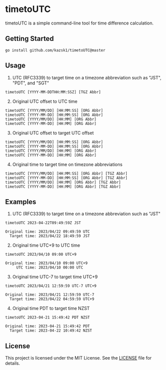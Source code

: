 # timetoUTC
timetoUTC is a simple command-line tool for time difference calculation.


## Getting Started

```
go install github.com/kazsk1/timetoUTC@master
```

## Usage
1. UTC (RFC3339) to target time on a timezone abbreviation such as "JST", "PDT", and "SGT"
```
timetoUTC [YYYY-MM-DDTHH:MM:SSZ] [TGZ Abbr]
```

2. Original UTC offset to UTC time
```
timetoUTC [YYYY/MM/DD] [HH:MM:SS] [ORG Abbr]
timetoUTC [YYYY-MM-DD] [HH:MM:SS] [ORG Abbr]
timetoUTC [YYYY/MM/DD] [HH:MM] [ORG Abbr]
timetoUTC [YYYY-MM-DD] [HH:MM] [ORG Abbr]
```

3. Original UTC offset to target UTC offset
```
timetoUTC [YYYY/MM/DD] [HH:MM:SS] [ORG Abbr]
timetoUTC [YYYY-MM-DD] [HH:MM:SS] [ORG Abbr]
timetoUTC [YYYY/MM/DD] [HH:MM] [ORG Abbr]
timetoUTC [YYYY-MM-DD] [HH:MM] [ORG Abbr]

```

4. Original time to target time on timezone abbreviations
```
timetoUTC [YYYY/MM/DD] [HH:MM:SS] [ORG Abbr] [TGZ Abbr]
timetoUTC [YYYY-MM-DD] [HH:MM:SS] [ORG Abbr] [TGZ Abbr]
timetoUTC [YYYY/MM/DD] [HH:MM] [ORG Abbr] [TGZ Abbr]
timetoUTC [YYYY-MM-DD] [HH:MM] [ORG Abbr] [TGZ Abbr]
```

## Examples

1. UTC (RFC3339) to target time on a timezone abbreviation such as "JST"
```
timetoUTC 2023-04-22T09:49:59Z JST

Original time: 2023/04/22 09:49:59 UTC
  Target time: 2023/04/22 18:49:59 JST
```

2. Original time UTC+9 to UTC time
```
timetoUTC 2023/04/10 09:00 UTC+9

Original time: 2023/04/10 09:00 UTC+9
     UTC time: 2023/04/10 00:00 UTC
```

3. Original time UTC-7 to target time UTC+9
```
timetoUTC 2023/04/21 12:59:59 UTC-7 UTC+9

Original time: 2023/04/21 12:59:59 UTC-7
  Target time: 2023/04/22 04:59:59 UTC+9
```

4. Original time PDT to target time NZST
```
timetoUTC 2023-04-21 15:49:42 PDT NZST

Original time: 2023-04-21 15:49:42 PDT
  Target time: 2023-04-22 10:49:42 NZST
```


## License

This project is licensed under the MIT License. See the [LICENSE](LICENSE.txt) file for details.
